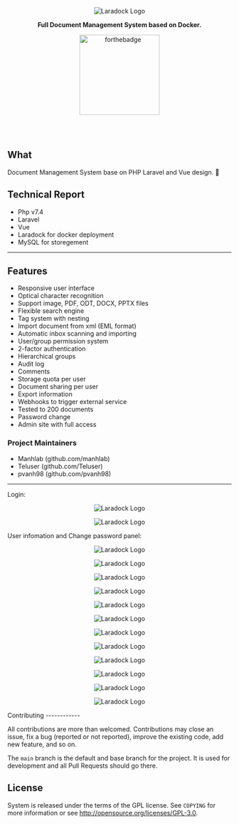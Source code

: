 <p align="center">
    <img src="/img/qInlEsuLmF8.jpg" alt="Laradock Logo"/>
</p>
<p align="center"><b>Full Document Management System based on Docker.</b></p>

<p align="center">
    <a href="http://zalt.me"><img src="http://forthebadge.com/images/badges/built-by-developers.svg" alt="forthebadge" width="180"></a>
</p>

<br>
<br>

## What
Document Management System base on PHP Laravel and Vue design. 💜

## Technical Report
- Php v7.4
- Laravel
- Vue
- Laradock for docker deployment
- MySQL for storegement
---
Features
--------

- Responsive user interface
- Optical character recognition
- Support image, PDF, ODT, DOCX, PPTX files
- Flexible search engine
- Tag system with nesting
- Import document from xml (EML format)
- Automatic inbox scanning and importing
- User/group permission system
- 2-factor authentication
- Hierarchical groups
- Audit log
- Comments
- Storage quota per user
- Document sharing per user
- Export information
- Webhooks to trigger external service
- Tested to 200 documents
- Password change
- Admin site with full access



### Project Maintainers
- Manhlab (github.com/manhlab)
- Teluser (github.com/Teluser)
- pvanh98 (github.com/pvanh98)
---
Login:
<p align="center">
    <img src="/img/Screenshot.png" alt="Laradock Logo"/>
</p>
<p align="center">
    <img src="/img/Screenshot (2).png" alt="Laradock Logo"/>
</p>
User infomation and Change password panel:
<p align="center">
    <img src="/img/Screenshot (3).png" alt="Laradock Logo"/>
</p>
<p align="center">
    <img src="/img/Screenshot (4).png" alt="Laradock Logo"/>
</p>
<p align="center">
    <img src="/img/Screenshot (5).png" alt="Laradock Logo"/>
</p>
<p align="center">
    <img src="/img/Screenshot (6).png" alt="Laradock Logo"/>
</p>
<p align="center">
    <img src="/img/Screenshot (6).png" alt="Laradock Logo"/>
</p>
<p align="center">
    <img src="/img/Screenshot (7).png" alt="Laradock Logo"/>
</p>
<p align="center">
    <img src="/img/Screenshot (8).png" alt="Laradock Logo"/>
</p>
<p align="center">
    <img src="/img/Screenshot (9).png" alt="Laradock Logo"/>
</p>
<p align="center">
    <img src="/img/Screenshot (10).png" alt="Laradock Logo"/>
</p>
<p align="center">
    <img src="/img/Screenshot (11).png" alt="Laradock Logo"/>
</p>
<p align="center">
    <img src="/img/Screenshot (12).png" alt="Laradock Logo"/>
</p>
<p align="center">
    <img src="/img/Screenshot (13).png" alt="Laradock Logo"/>
</p>
Contributing
------------

All contributions are more than welcomed. Contributions may close an issue, fix a bug (reported or not reported), improve the existing code, add new feature, and so on.

The `main` branch is the default and base branch for the project. It is used for development and all Pull Requests should go there.

License
-------
System is released under the terms of the GPL license. See `COPYING` for more
information or see <http://opensource.org/licenses/GPL-3.0>.
